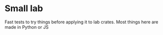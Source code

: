 # Small lab
Fast tests to try things before applying it to lab crates. Most things here are made in Python or JS
